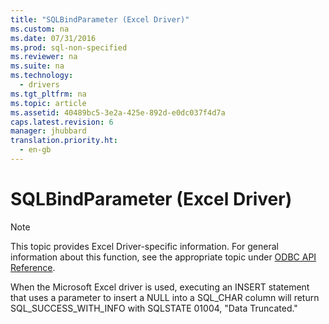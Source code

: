 ```yaml
---
title: "SQLBindParameter (Excel Driver)"
ms.custom: na
ms.date: 07/31/2016
ms.prod: sql-non-specified
ms.reviewer: na
ms.suite: na
ms.technology: 
  - drivers
ms.tgt_pltfrm: na
ms.topic: article
ms.assetid: 40489bc5-3e2a-425e-892d-e0dc037f4d7a
caps.latest.revision: 6
manager: jhubbard
translation.priority.ht: 
  - en-gb
---
```

# SQLBindParameter (Excel Driver)
> [!NOTE]  
>  This topic provides Excel Driver-specific information. For general information about this function, see the appropriate topic under [ODBC API Reference](../content/ODBC-API-Reference.md).  
  
 When the Microsoft Excel driver is used, executing an INSERT statement that uses a parameter to insert a NULL into a SQL_CHAR column will return SQL_SUCCESS_WITH_INFO with SQLSTATE 01004, "Data Truncated."
